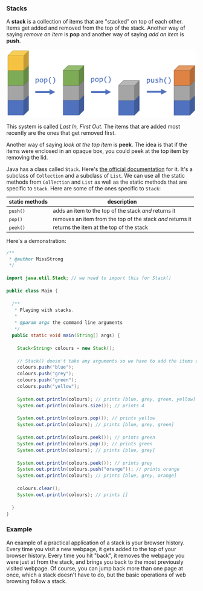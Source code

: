 <!-- # [Link to video.]() -->

### Stacks

A **stack** is a collection of items that are "stacked" on top of each other. Items get added and removed from the top of the stack. Another way of saying *remove an item* is **pop** and another way of saying *add an item* is **push**.

![](../../Images/Stacks.png)

This system is called *Last In, First Out*. The items that are added most recently are the ones that get removed first.

Another way of saying *look at the top item* is **peek**. The idea is that if the items were enclosed in an opaque box, you could peek at the top item by removing the lid.

Java has a class called `Stack`. Here's [the official documentation](https://docs.oracle.com/javase/7/docs/api/java/util/Stack.html) for it. It's a subclass of `Collection` and a subclass of `List`. We can use all the static methods from `Collection` and `List` as well as the static methods that are specific to `Stack`. Here are some of the ones specific to `Stack`:

| static methods | description |
| -- | -- |
| `push()` | adds an item to the top of the stack *and* returns it |
| `pop()` | removes an item from the top of the stack *and* returns it |
| `peek()` | returns the item at the top of the stack |

Here's a demonstration:

```java
/**
 * @author MissStrong
 */

import java.util.Stack; // we need to import this for Stack()

public class Main {

  /**
   * Playing with stacks.
   *
   * @param args the command line arguments
   */
  public static void main(String[] args) {
		
    Stack<String> colours = new Stack(); 
    
    // Stack() doesn't take any arguments so we have to add the items one at a time
    colours.push("blue");
    colours.push("grey");
    colours.push("green");
    colours.push("yellow");
    
    System.out.println(colours); // prints [blue, grey, green, yellow]
    System.out.println(colours.size()); // prints 4
    
    System.out.println(colours.pop()); // prints yellow
    System.out.println(colours); // prints [blue, grey, green]
    
    System.out.println(colours.peek()); // prints green
    System.out.println(colours.pop()); // prints green
    System.out.println(colours); // prints [blue, grey]
    
    System.out.println(colours.peek()); // prints grey
    System.out.println(colours.push("orange")); // prints orange
    System.out.println(colours); // prints [blue, grey, orange]
    
    colours.clear();
    System.out.println(colours); // prints []
 
  }    
}
```

### Example

An example of a practical application of a stack is your browser history. Every time you visit a new webpage, it gets added to the top of your browser history. Every time you hit "back", it removes the webpage you were just at from the stack, and brings you back to the most previously visited webpage. Of course, you can jump back more than one page at once, which a stack doesn't have to do, but the basic operations of web browsing follow a stack.
